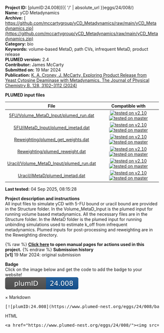 **Project ID:** [plumID:24.008]({{ '/' | absolute_url }}eggs/24/008/)  
**Name:**  yCD Metadynamics  
**Archive:** [ https://github.com/mccartygroup/yCD_Metadynamics/raw/main/yCD_Metadynamics.zip](https://github.com/mccartygroup/yCD_Metadynamics/raw/main/yCD_Metadynamics.zip)  
**Category:**  bio  
**Keywords:**  volume-based MetaD, path CVs, infrequent MetaD, product release  
**PLUMED version:**  2.4  
**Contributor:**  James McCarty  
**Submitted on:** 19 Mar 2024  
**Publication:** [K. A. Croney, J. McCarty, Exploring Product Release from Yeast Cytosine Deaminase with Metadynamics. The Journal of Physical Chemistry B. 128, 3102–3112 (2024)](http://dx.doi.org/10.1021/acs.jpcb.3c07972)  
  
**PLUMED input files**  
  
| File     | Compatible with |  
|:--------:|:--------:|  
| [5FU/Volume_MetaD_Input/plumed_run.dat](./data/5FU/Volume_MetaD_Input/plumed_run.dat.md) |  [![tested on v2.10](https://img.shields.io/badge/v2.10-passing-green.svg)](data/5FU/Volume_MetaD_Input/plumed_run.dat.plumed.stderr) [![tested on master](https://img.shields.io/badge/master-passing-green.svg)](data/5FU/Volume_MetaD_Input/plumed_run.dat.plumed_master.stderr) |  
| [5FU/iMetaD_Input/plumed_imetad.dat](./data/5FU/iMetaD_Input/plumed_imetad.dat.md) |  [![tested on v2.10](https://img.shields.io/badge/v2.10-passing-green.svg)](data/5FU/iMetaD_Input/plumed_imetad.dat.plumed.stderr) [![tested on master](https://img.shields.io/badge/master-failed-red.svg)](data/5FU/iMetaD_Input/plumed_imetad.dat.plumed_master.stderr) |  
| [Reweighting/plumed_get_weights.dat](./data/Reweighting/plumed_get_weights.dat.md) |  [![tested on v2.10](https://img.shields.io/badge/v2.10-failed-red.svg)](data/Reweighting/plumed_get_weights.dat.plumed.stderr) [![tested on master](https://img.shields.io/badge/master-failed-red.svg)](data/Reweighting/plumed_get_weights.dat.plumed_master.stderr) |  
| [Reweighting/plumed_reweight.dat](./data/Reweighting/plumed_reweight.dat.md) |  [![tested on v2.10](https://img.shields.io/badge/v2.10-failed-red.svg)](data/Reweighting/plumed_reweight.dat.plumed.stderr) [![tested on master](https://img.shields.io/badge/master-failed-red.svg)](data/Reweighting/plumed_reweight.dat.plumed_master.stderr) |  
| [Uracil/Volume_MetaD_Input/plumed_run.dat](./data/Uracil/Volume_MetaD_Input/plumed_run.dat.md) |  [![tested on v2.10](https://img.shields.io/badge/v2.10-passing-green.svg)](data/Uracil/Volume_MetaD_Input/plumed_run.dat.plumed.stderr) [![tested on master](https://img.shields.io/badge/master-passing-green.svg)](data/Uracil/Volume_MetaD_Input/plumed_run.dat.plumed_master.stderr) |  
| [Uracil/iMetaD/plumed_imetad.dat](./data/Uracil/iMetaD/plumed_imetad.dat.md) |  [![tested on v2.10](https://img.shields.io/badge/v2.10-passing-green.svg)](data/Uracil/iMetaD/plumed_imetad.dat.plumed.stderr) [![tested on master](https://img.shields.io/badge/master-failed-red.svg)](data/Uracil/iMetaD/plumed_imetad.dat.plumed_master.stderr) |  
  
**Last tested:**  04 Sep 2025, 08:15:28
  
**Project description and instructions**  
All input files to simulate yCD with 5-FU bound or uracil bound are provided in the Structure folder. In the Volume_MetaD_Input is the plumed input for running volume based metadynamics. All the necessary files are in the Structure folder. In the iMetaD folder is the plumed input for running unbinding simulations used to estimate k_off from infrequent metadynamics. Plumed inputs for post-processing and reweighting are in the Reweighting directory. 

  
{% raw %}
<b><a href="https://www.plumed.org/doc-master/user-doc/html/actionlist/?actions=ENDPLUMED,CONVERT_TO_FES,COM,DISTANCE,READ,FIXEDATOM,WRAPAROUND,MATHEVAL,CONTACTMAP,FIT_TO_TEMPLATE,HISTOGRAM,METAD,RMSD,INCLUDE,COMMITTOR,WHOLEMOLECULES,PATH,PRINT,FLUSH,MOLINFO,UPPER_WALLS,COORDINATION,GROUP,DUMPGRID,REWEIGHT_METAD" target="_blank">Click here</a> to open manual pages for actions used in this project.</b>
{% endraw %}
**Submission history**  
**[v1]** 19 Mar 2024: original submission  
  
**Badge**  
Click on the image below and get the code to add the badge to your website!  
<img src="./badge.svg" alt="plumeDnest:24.008" id="myBtn" class="badge">
<div id="myModal" class="modal">
  <div class="modal-content">
    <span class="close">&times;</span>
    Markdown<pre>[![plumID:24.008](https://www.plumed-nest.org/eggs/24/008/badge.svg)](https://www.plumed-nest.org/eggs/24/008/)</pre>
    HTML<pre>&lt;a href="https://www.plumed-nest.org/eggs/24/008/"&gt;&lt;img src="https://www.plumed-nest.org/eggs/24/008/badge.svg" alt="plumID:24.008"&gt;&lt;/a&gt;</pre>
  </div>
</div>
